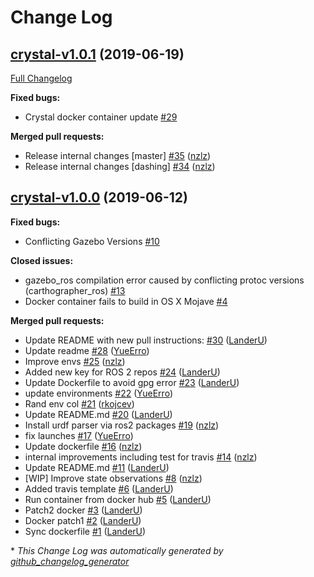 # Change Log

## [crystal-v1.0.1](https://github.com/AcutronicRobotics/gym-gazebo2/tree/crystal-v1.0.1) (2019-06-19)
[Full Changelog](https://github.com/AcutronicRobotics/gym-gazebo2/compare/crystal-v1.0.0...crystal-v1.0.1)

**Fixed bugs:**

- Crystal docker container update [\#29](https://github.com/AcutronicRobotics/gym-gazebo2/issues/29)

**Merged pull requests:**

- Release internal changes \[master\] [\#35](https://github.com/AcutronicRobotics/gym-gazebo2/pull/35) ([nzlz](https://github.com/nzlz))
- Release internal changes \[dashing\] [\#34](https://github.com/AcutronicRobotics/gym-gazebo2/pull/34) ([nzlz](https://github.com/nzlz))

## [crystal-v1.0.0](https://github.com/AcutronicRobotics/gym-gazebo2/tree/crystal-v1.0.0) (2019-06-12)
**Fixed bugs:**

- Conflicting Gazebo Versions [\#10](https://github.com/AcutronicRobotics/gym-gazebo2/issues/10)

**Closed issues:**

- gazebo\_ros compilation error caused by conflicting protoc versions \(carthographer\_ros\) [\#13](https://github.com/AcutronicRobotics/gym-gazebo2/issues/13)
- Docker container fails to build in OS X Mojave [\#4](https://github.com/AcutronicRobotics/gym-gazebo2/issues/4)

**Merged pull requests:**

- Update README with new pull instructions: [\#30](https://github.com/AcutronicRobotics/gym-gazebo2/pull/30) ([LanderU](https://github.com/LanderU))
- Update readme [\#28](https://github.com/AcutronicRobotics/gym-gazebo2/pull/28) ([YueErro](https://github.com/YueErro))
- Improve envs [\#25](https://github.com/AcutronicRobotics/gym-gazebo2/pull/25) ([nzlz](https://github.com/nzlz))
- Added new key for ROS 2 repos [\#24](https://github.com/AcutronicRobotics/gym-gazebo2/pull/24) ([LanderU](https://github.com/LanderU))
- Update Dockerfile to avoid gpg error [\#23](https://github.com/AcutronicRobotics/gym-gazebo2/pull/23) ([LanderU](https://github.com/LanderU))
- update environments [\#22](https://github.com/AcutronicRobotics/gym-gazebo2/pull/22) ([YueErro](https://github.com/YueErro))
- Rand env col [\#21](https://github.com/AcutronicRobotics/gym-gazebo2/pull/21) ([rkojcev](https://github.com/rkojcev))
- Update README.md [\#20](https://github.com/AcutronicRobotics/gym-gazebo2/pull/20) ([LanderU](https://github.com/LanderU))
- Install urdf parser via ros2 packages [\#19](https://github.com/AcutronicRobotics/gym-gazebo2/pull/19) ([nzlz](https://github.com/nzlz))
- fix launches [\#17](https://github.com/AcutronicRobotics/gym-gazebo2/pull/17) ([YueErro](https://github.com/YueErro))
- Update dockerfile [\#16](https://github.com/AcutronicRobotics/gym-gazebo2/pull/16) ([nzlz](https://github.com/nzlz))
- internal improvements including test for travis [\#14](https://github.com/AcutronicRobotics/gym-gazebo2/pull/14) ([nzlz](https://github.com/nzlz))
- Update README.md [\#11](https://github.com/AcutronicRobotics/gym-gazebo2/pull/11) ([LanderU](https://github.com/LanderU))
- \[WIP\] Improve state observations [\#8](https://github.com/AcutronicRobotics/gym-gazebo2/pull/8) ([nzlz](https://github.com/nzlz))
- Added travis template [\#6](https://github.com/AcutronicRobotics/gym-gazebo2/pull/6) ([LanderU](https://github.com/LanderU))
- Run container from docker hub [\#5](https://github.com/AcutronicRobotics/gym-gazebo2/pull/5) ([LanderU](https://github.com/LanderU))
- Patch2 docker [\#3](https://github.com/AcutronicRobotics/gym-gazebo2/pull/3) ([LanderU](https://github.com/LanderU))
- Docker patch1 [\#2](https://github.com/AcutronicRobotics/gym-gazebo2/pull/2) ([LanderU](https://github.com/LanderU))
- Sync dockerfile [\#1](https://github.com/AcutronicRobotics/gym-gazebo2/pull/1) ([LanderU](https://github.com/LanderU))



\* *This Change Log was automatically generated by [github_changelog_generator](https://github.com/skywinder/Github-Changelog-Generator)*